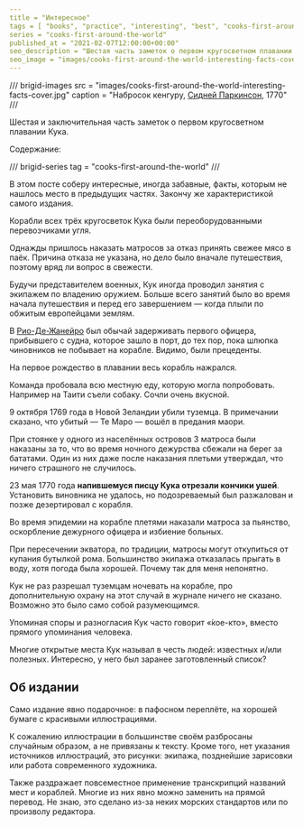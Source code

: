 ```yaml
---
title = "Интересное"
tags = [ "books", "practice", "interesting", "best", "cooks-first-around-the-world", "history-books"]
series = "cooks-first-around-the-world"
published_at = "2021-02-07T12:00:00+00:00"
seo_description = "Шестая часть заметок о первом кругосветном плавании Кука — интересное."
seo_image = "images/cooks-first-around-the-world-interesting-facts-cover.jpg"
---
```


/// brigid-images
src = "images/cooks-first-around-the-world-interesting-facts-cover.jpg"
caption = "Набросок кенгуру, [Сидней Паркинсон](https://en.wikipedia.org/wiki/Sydney_Parkinson), 1770"
///

Шестая и заключительная часть заметок о первом кругосветном плавании Кука.

Содержание:

/// brigid-series
tag = "cooks-first-around-the-world"
///

В этом посте соберу интересные, иногда забавные, факты, которым не нашлось место в предыдущих частях. Закончу же характеристикой самого издания.

<!-- more -->

Корабли всех трёх кругосветок Кука были переоборудованными перевозчиками угля.

Однажды пришлось наказать матросов за отказ принять свежее мясо в паёк. Причина отказа не указана, но дело было вначале путешествия, поэтому вряд ли вопрос в свежести.

Будучи представителем военных, Кук иногда проводил занятия с экипажем по владению оружием. Больше всего занятий было во время начала путешествия и перед его завершением — когда плыли по обжитым европейцами землям.

В [Рио-Де-Жанейро](https://ru.wikipedia.org/wiki/%D0%A0%D0%B8%D0%BE-%D0%B4%D0%B5-%D0%96%D0%B0%D0%BD%D0%B5%D0%B9%D1%80%D0%BE) был обычай задерживать первого офицера, прибывшего с судна, которое зашло в порт, до тех пор, пока шлюпка чиновников не побывает на корабле. Видимо, были прецеденты.

На первое рождество в плавании весь корабль нажрался.

Команда пробовала всю местную еду, которую могла попробовать. Например на Таити съели собаку. Сочли очень вкусной.

9 октября 1769 года в Новой Зеландии убили туземца. В примечании сказано, что убитый — Те Маро — вошёл в предания маори.

При стоянке у одного из населённых островов 3 матроса были наказаны за то, что во время ночного дежурства сбежали на берег за бататами. Один из них даже после наказания плетьми утверждал, что ничего страшного не случилось.

23 мая 1770 года **напившемуся писцу Кука отрезали кончики ушей**. Установить виновника не удалось, но подозреваемый был разжалован и позже дезертировал с корабля.

Во время эпидемии на корабле плетями наказали матроса за пьянство, оскорбление дежурного офицера и избиение больных.

При пересечении экватора, по традиции, матросы могут откупиться от купания бутылкой рома. Большинство экипажа отказалась прыгать в воду, хотя погода была хорошей. Почему так для меня непонятно.

Кук не раз разрешал туземцам ночевать на корабле, про дополнительную охрану на этот случай в журнале ничего не сказано. Возможно это было само собой разумеющимся.

Упоминая споры и разногласия Кук часто говорит «́кое-кто», вместо прямого упоминания человека.

Многие открытые места Кук называл в честь людей: известных и/или полезных. Интересно, у него был заранее заготовленный список?

## Об издании

Само издание явно подарочное: в пафосном переплёте, на хорошей бумаге с красивыми иллюстрациями.

К сожалению иллюстрации в большинстве своём разбросаны случайным образом, а не привязаны к тексту. Кроме того, нет указания источников иллюстраций, это рисунки: экипажа, позднейшие зарисовки или работа современного художника.

Также раздражает повсеместное применение транскрипций названий мест и кораблей. Многие из них явно можно заменить на прямой перевод. Не знаю, это сделано из-за неких морских стандартов или по произволу редактора.
